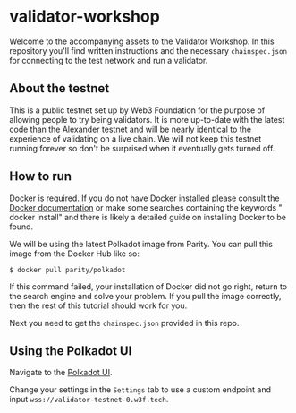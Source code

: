 # validator-workshop

Welcome to the accompanying assets to the Validator Workshop. In this repository you'll find written instructions and the necessary `chainspec.json` for connecting to the test network and run a validator.

## About the testnet

This is a public testnet set up by Web3 Foundation for the purpose of allowing people to try being validators. It is more up-to-date with the latest code than the Alexander testnet and will be nearly identical to the experience of validating on a live chain. We will not keep this testnet running forever so don't be surprised when it eventually gets turned off.

## How to run

Docker is required. If you do not have Docker installed please consult the [Docker documentation](https://docs.docker.com/install/) or make some searches containing the keywords "<your operating system> docker install" and there is likely a detailed guide on installing Docker to be found.
  
We will be using the latest Polkadot image from Parity. You can pull this image from the Docker Hub like so:
```
$ docker pull parity/polkadot
```

If this command failed, your installation of Docker did not go right, return to the search engine and solve your problem. If you pull the image correctly, then the rest of this tutorial should work for you.

Next you need to get the `chainspec.json` provided in this repo.

## Using the Polkadot UI

Navigate to the [Polkadot UI](https://polkadot.js.org/apps/#/explorer).

Change your settings in the `Settings` tab to use a custom endpoint and input `wss://validator-testnet-0.w3f.tech`.
